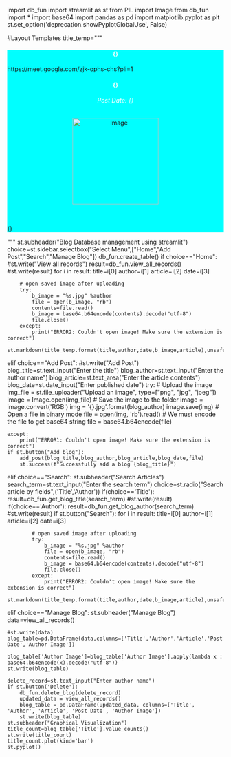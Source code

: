 import db_fun
import streamlit as st
from PIL import Image
from db_fun import *
import base64
import pandas as pd
import matplotlib.pyplot as plt
st.set_option('deprecation.showPyplotGlobalUse', False)


#Layout Templates
title_temp="""
<div style="background-color:#00FFFF;padding:10px,margin:10px;">
<h4 style="color:white;text-align:center;">{}</h4>https://meet.google.com/zjk-ophs-chs?pli=1
<h4 style="color:white;text-align:center;">{}</h4>
<h6 style="color:white;text-align:center;">Post Date: {}</h6>
<div style="text-align: center;">
<img src="data:image/jpg;base64,{}" alt="Image" 
style='horizontal-align:center' width="200px" height="200px">
</div>
<br/>
<br/>
<p style='text-align:justify'>{}</p>
</div>
"""
st.subheader("Blog Database management using streamlit")
choice=st.sidebar.selectbox("Select Menu",["Home","Add Post","Search","Manage Blog"])
db_fun.create_table()
if choice=="Home":
    #st.write("View all records")
    result=db_fun.view_all_records()
    #st.write(result)
    for i in result:
        title=i[0]
        author=i[1]
        article=i[2]
        date=i[3]

        # open saved image after uploading
        try:
            b_image = "%s.jpg" %author
            file = open(b_image, "rb")
            contents=file.read()
            b_image = base64.b64encode(contents).decode("utf-8")
            file.close()
        except:
            print("ERROR2: Couldn't open image! Make sure the extension is correct")
        st.markdown(title_temp.format(title,author,date,b_image,article),unsafe_allow_html=True)

elif choice=="Add Post":
    #st.write("Add Post")
    blog_title=st.text_input("Enter the title")
    blog_author=st.text_input("Enter the author name")
    blog_article=st.text_area("Enter the article contents")
    blog_date=st.date_input("Enter published date")
    try:
        # Upload the image
        img_file = st.file_uploader("Upload an image", type=["png", "jpg", "jpeg"])
        image = Image.open(img_file)
        # Save the image to the folder
        image = image.convert('RGB')
        img = '{}.jpg'.format(blog_author)
        image.save(img)
        # Open a file in binary mode
        file = open(img, 'rb').read()
        # We must encode the file to get base64 string
        file = base64.b64encode(file)

    except:
        print("ERROR1: Couldn't open image! Make sure the extension is correct")
    if st.button("Add blog"):
        add_post(blog_title,blog_author,blog_article,blog_date,file)
        st.success(f"Successfully add a blog {blog_title}")
elif choice=="Search":
    st.subheader("Search Articles")
    search_term=st.text_input("Enter the search term")
    choice=st.radio("Search article by fields",('Title','Author'))
    if(choice=='Title'):
        result=db_fun.get_blog_title(search_term)
        #st.write(result)
    if(choice=='Author'):
        result=db_fun.get_blog_author(search_term)
        #st.write(result)
    if st.button("Search"):
        for i in result:
            title=i[0]
            author=i[1]
            article=i[2]
            date=i[3]

            # open saved image after uploading
            try:
                b_image = "%s.jpg" %author
                file = open(b_image, "rb")
                contents=file.read()
                b_image = base64.b64encode(contents).decode("utf-8")
                file.close()
            except:
                print("ERROR2: Couldn't open image! Make sure the extension is correct")
            st.markdown(title_temp.format(title,author,date,b_image,article),unsafe_allow_html=True)

elif choice=="Manage Blog":
    st.subheader("Manage Blog")
    data=view_all_records()

    #st.write(data)
    blog_table=pd.DataFrame(data,columns=['Title','Author','Article','Post Date','Author Image'])

    blog_table['Author Image']=blog_table['Author Image'].apply(lambda x : base64.b64encode(x).decode("utf-8"))
    st.write(blog_table)

    delete_record=st.text_input("Enter author name")
    if st.button('Delete'):
        db_fun.delete_blog(delete_record)
        updated_data = view_all_records()
        blog_table = pd.DataFrame(updated_data, columns=['Title', 'Author', 'Article', 'Post Date', 'Author Image'])
        st.write(blog_table)
    st.subheader("Graphical Visualization")
    title_count=blog_table['Title'].value_counts()
    st.write(title_count)
    title_count.plot(kind='bar')
    st.pyplot()




